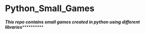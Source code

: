 # Python_Small_Games

***********************************This repo contains small games created in python using different libraries*********************************************




